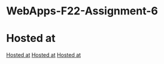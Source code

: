 # WebApps-F22-Assignment-6
# Hosted at
[Hosted at](  https://44-563-web-apps-f22.github.io/44563-webapps-assignment-6-AkhilaMitta/discount.html)
[Hosted at]( file:///C:/Users/S555025/Desktop/WEBAPP/webapps/44563-webapps-assignment-6-AkhilaMitta/musician.html)
[Hosted at]( file:///C:/Users/S555025/Desktop/WEBAPP/webapps/44563-webapps-assignment-6-AkhilaMitta/vacation.html)
